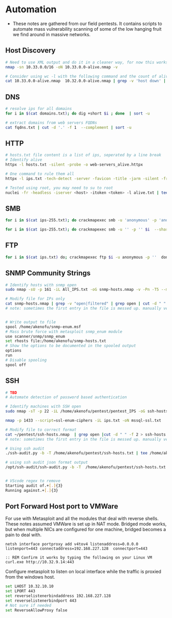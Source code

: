 # Automation
- These notes are gathered from our field pentests. It contains scripts to automate mass vulnerability scanning of some of the low hanging fruit we find around in massive networks.

## Host Discovery
```bash
# Need to use XML output and do it in a cleaner way, for now this works
nmap -sn 10.33.0.0/16 -oN 10.33.0.0-alive.nmap -v

# Consider using wc -l with the following command and the count of alive hosts from nmap to ensure you got all the hosts. Sometimes, nmap's output is inconsistent in terms of formatting
cat 10.33.0.0-alive.nmap  10.32.0.0-alive.nmap | grep -v 'host down' | grep -v 'Nmap done' | grep -v 'Host is up' | grep -Eo '[0-9]{1,3}\.[0-9]{1,3}\.[0-9]{1,3}\.[0-9]{1,3}' | sort -u 
```

## DNS
```bash
# resolve ips for all domains
for i in $(cat domains.txt); do dig +short $i ; done  | sort -u

# extract domains from web servers FQDNs
cat fqdns.txt | cut -d '.' -f 1  --complement | sort -u
```

## HTTP
```bash
# hosts.txt file content is a list of ips, seperated by a line break
# Identify alive
httpx -l hosts.txt -silent -probe -o web-servers_alive.httpx 

# One command to rule them all
httpx -l ips.txt -tech-detect -server -favicon -title -jarm -silent -fr -probe -ports http:80,8080,443 https://80,8080,443 -o ips-80_443_8080.httpx 

# Tested using root, you may need to su to root
nuclei -fr -headless -iserver <host> -itoken <token> -l alive.txt | tee nuclei.txt
```


## SMB
```bash
for i in $(cat ips-255.txt); do crackmapexec smb -u 'anonymous' -p 'anonymous' $i ;done | tee ips-SMB_ANON_LOGIN.cme

for i in $(cat ips-255.txt); do crackmapexec smb -u '' -p '' $i  --shares ;done | tee ips-SMB_NULL_AUTH.cme
```

## FTP
```bash
for i in $(cat ips.txt) do; crackmapexec ftp $i -u anonymous -p ''  done | tee ftp.cme
```

## SNMP Community Strings
```bash
# Identify hosts with snmp open
sudo nmap -sU -p 161 -iL All_IPS.txt -oG snmp-hosts.nmap -v -Pn -T5 --min-rate 10000 --open

# Modify file for IPs only
cat snmp-hosts.nmap | grep -v "open|filtered" | grep open | cut -d " " -f 2 > snmp-hosts.txt
# note: sometimes the first entry in the file is messed up. manually verify before further continuing


# Write output to file
spool /home/akenofu/snmp-enum.msf
# Mass brute force with metasploit snmp_enum module 
use scanner/snmp/snmp_enum
set rhosts file:/home/akenofu/snmp-hosts.txt
# Show the options to be documented in the spooled output
options
run
# Disable spooling
spool off
```


## SSH
```bash
# TBD
# Automate detection of password based authentication 

# Identify machines with SSH open
sudo nmap -sT -p 22 -iL /home/akenofu/pentest/pentest_IPS -oG ssh-hosts.nmap -v -Pn -T5 --min-rate 10000 --openmv 

nmap -p 1433 --script=ssl-enum-ciphers -iL ips.txt -oN mssql-ssl.txt

# Modify file to correct format
cat ~/pentest/ssh-hosts.nmap  | grep open |cut -d " " -f 2 > ssh-hosts.txt
# note: sometimes the first entry in the file is messed up. manually verify before further continuing

# Using ssh audit
./ssh-audit.py -b -T /home/akenofu/pentest/ssh-hosts.txt | tee /home/akenofu/pentest/port-22.ssh-audit

# using ssh audit json format output
/opt/ssh-audit/ssh-audit.py -b -T  /home/akenofu/pentest/ssh-hosts.txt -jj | tee  /home/akenofu/pentest/port-22.ssh-audit_json


# VScode regex to remove
Starting audit of.+[.]{3}
Running against.+[.]{3}
```

## Port Forward Host port to VMWare
For use with Metasploit and all the modules that deal with reverse shells. These notes assumed VMWare is set up in NAT mode. Bridged mode works, but when multiple NICs are configured for one machine, bridged becomes a pain to deal with.

```batch
netsh interface portproxy add v4tov4 listenaddress=0.0.0.0 listenport=443 connectaddress=192.168.227.128  connectport=443

:: REM Confirm it works by typing the following on your Linux VM 
curl.exe http://10.32.9.14:443
```

Configure metasploit to listen on local interface while the traffic is proxied from the windows host.

```bash
set LHOST 10.32.10.10
set LPORT 443
set reverselistenerbindaddress 192.168.227.128
set reverselistenerbindport 443
# Not sure if needed
set ReverseAllowProxy false
```